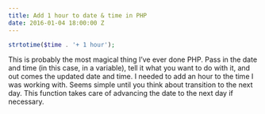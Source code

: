 ```yaml
---
title: Add 1 hour to date & time in PHP
date: 2016-01-04 18:00:00 Z
---
```


```php
strtotime($time . '+ 1 hour');
```

This is probably the most magical thing I’ve ever done PHP. Pass in the date and time (in this case, in a variable), tell it what you want to do with it, and out comes the updated date and time. I needed to add an hour to the time I was working with. Seems simple until you think about transition to the next day. This function takes care of advancing the date to the next day if necessary.
